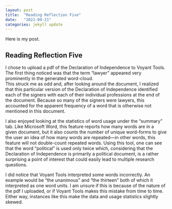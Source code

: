 ```yaml
---
layout: post
title:  "Reading Reflection Five"
date:   "2022-09-21" 
categories: jekyll update
---
```


Here is my post.

## Reading Reflection Five

I chose to upload a pdf of the Declaration of Independence to Voyant Tools.  The first thing
noticed was that the term “lawyer” appeared very prominently in the generated word-cloud.  
This struck me as odd and, after looking around the document, I realized that this particular 
version of the Declaration of Independence identified each of the signers with each of their 
individual professions at the end of the document.  Because so many of the signers were lawyers, 
this accounted for the apparent frequency of a word that is otherwise not mentioned in this 
document.

I also enjoyed looking at the statistics of word usage under the “summary” tab.  Like Microsoft
Word, this feature reports how many words are in a given document, but it also counts the 
number of unique word-forms to give the user an idea of how many words are repeated—in other 
words, this feature will not double-count repeated words.  Using this tool, one can see that the 
word “political” is used only twice which, considering that the Declaration of Independence is 
primarily a political document, is a rather surprising a point of interest that could easily lead to 
multiple research questions.  

I did notice that Voyant Tools interpreted some words incorrectly.  An example would be 
“the unanimous” and “the thirteen” both of which it interpreted as one word units.  I am unsure if 
this is because of the nature of the pdf I uploaded, or if Voyant Tools makes this mistake from 
time to time.  Either way, instances like this make the data and usage statistics slightly skewed.  
